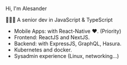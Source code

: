 Hi, I'm Alesander

👨🏻‍💻 A senior dev in JavaScript & TypeScript

- Mobile Apps: with React-Native ❤️. (Priority)
- Frontend: ReactJS and NextJS.
- Backend: with ExpressJS, GraphQL, Hasura.
- Kubernetes and docker.
- Sysadmin experience (Linux, networking...)
